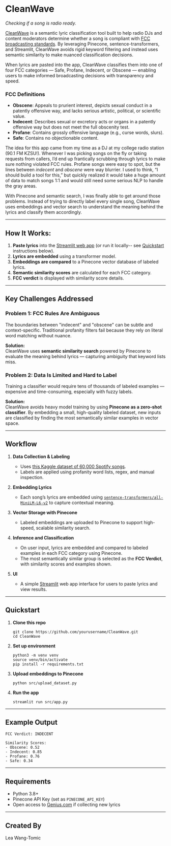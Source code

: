 # CleanWave
_Checking if a song is radio ready._

[CleanWave](https://cleanwave.streamlit.app/) is a semantic lyric classification tool built to help radio DJs and content moderators determine whether a song is compliant with [FCC broadcasting standards](https://www.fcc.gov/consumers/guides/obscene-indecent-and-profane-broadcasts). By leveraging Pinecone, sentence-transformers, and Streamlit, CleanWave avoids rigid keyword filtering and instead uses semantic similarity to make nuanced classification decisions.

When lyrics are pasted into the app, CleanWave classifies them into one of four FCC categories — Safe, Profane, Indecent, or Obscene — enabling users to make informed broadcasting decisions with transparency and speed.

### FCC Definitions
- **Obscene**: Appeals to prurient interest, depicts sexual conduct in a patently offensive way, and lacks serious artistic, political, or scientific value.
- **Indecent**: Describes sexual or excretory acts or organs in a patently offensive way but does not meet the full obscenity test.
- **Profane**: Contains grossly offensive language (e.g., curse words, slurs).
- **Safe**: Contains no objectionable content.

The idea for this app came from my time as a DJ at my college radio station (90.1 FM KZSU!). Whenever I was picking songs on the fly or taking requests from callers, I’d end up frantically scrubbing through lyrics to make sure nothing violated FCC rules. Profane songs were easy to spot, but the lines between _indecent_ and _obscene_ were way blurrier. I used to think, “I should build a tool for this,” but quickly realized it would take a huge amount of data to match songs 1:1 and would still need some serious NLP to handle the gray areas.

With Pinecone and semantic search, I was finally able to get around those problems. Instead of trying to directly label every single song, CleanWave uses embeddings and vector search to understand the meaning behind the lyrics and classify them accordingly.

---

## How It Works:
1. **Paste lyrics** into the [Streamlit web app](https://cleanwave.streamlit.app/) (or run it locally-- see [Quickstart](#quickstart) instructions below).
2. **Lyrics are embedded** using a transformer model.
3. **Embeddings are compared** to a Pinecone vector database of labeled lyrics.
4. **Semantic similarity scores** are calculated for each FCC category.
5. **FCC verdict** is displayed with similarity score details.

---

## Key Challenges Addressed

### Problem 1: FCC Rules Are Ambiguous  
The boundaries between "indecent" and "obscene" can be subtle and context-specific. Traditional profanity filters fail because they rely on literal word matching without nuance.

**Solution:**  
CleanWave uses **semantic similarity search** powered by Pinecone to evaluate the meaning behind lyrics — capturing ambiguity that keyword lists miss.

### Problem 2: Data Is Limited and Hard to Label  
Training a classifier would require tens of thousands of labeled examples — expensive and time-consuming, especially with fuzzy labels.

**Solution:**  
CleanWave avoids heavy model training by using **Pinecone as a zero-shot classifier**. By embedding a small, high-quality labeled dataset, new inputs are classified by finding the most semantically similar examples in vector space.

---

## Workflow

1. **Data Collection & Labeling**  
   - Uses [this Kaggle dataset of 60,000 Spotify songs](https://www.kaggle.com/datasets/joebeachcapital/57651-spotify-songs).  
   - Labels are applied using profanity word lists, regex, and manual inspection.

2. **Embedding Lyrics**  
   - Each song’s lyrics are embedded using [`sentence-transformers/all-MiniLM-L6-v2`](https://huggingface.co/sentence-transformers/all-MiniLM-L6-v2) to capture contextual meaning.

3. **Vector Storage with Pinecone**  
   - Labeled embeddings are uploaded to Pinecone to support high-speed, scalable similarity search.

4. **Inference and Classification**  
   - On user input, lyrics are embedded and compared to labeled examples in each FCC category using Pinecone.  
   - The most semantically similar group is selected as the **FCC Verdict**, with similarity scores and examples shown.

5. **UI**  
   - A simple [Streamlit](https://cleanwave.streamlit.app/) web app interface for users to paste lyrics and view results.

---

## Quickstart

1. **Clone this repo**
    ```
    git clone https://github.com/yourusername/CleanWave.git
    cd CleanWave
    ```

2. **Set up environment**
    ```
    python3 -m venv venv
    source venv/bin/activate
    pip install -r requirements.txt
    ```

3. **Upload embeddings to Pinecone**
    ```
    python src/upload_dataset.py
    ```

4. **Run the app**
    ```
    streamlit run src/app.py
    ```
---

## Example Output

```
FCC Verdict: INDECENT

Similarity Scores:
- Obscene: 0.52
- Indecent: 0.85
- Profane: 0.76
- Safe: 0.34
```

---

## Requirements

- Python 3.8+
- Pinecone API Key (set as `PINECONE_API_KEY`)
- Open access to [Genius.com](https://genius.com) if collecting new lyrics

---

## Created By
Lea Wang-Tomic 
